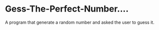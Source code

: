 # Gess-The-Perfect-Number....
A program that generate a random number and asked the user to guess it. 
